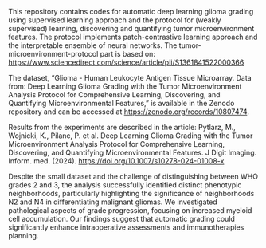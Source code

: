 This repository contains codes for automatic deep learning glioma grading using supervised learning approach and the protocol for (weakly supervised) learning, discovering and quantifying tumor microenvironment features. 
The protocol implements patch-contrastive learning approach and the interpretable ensemble of neural networks. The tumor-microenvironment-protocol part is based on: https://www.sciencedirect.com/science/article/pii/S1361841522000366

The dataset, “Glioma - Human Leukocyte Antigen Tissue Microarray. Data from: Deep Learning Glioma Grading with the Tumor Microenvironment Analysis Protocol for Comprehensive Learning, Discovering, and Quantifying Microenvironmental Features,” is available in the Zenodo repository and can be accessed at https://zenodo.org/records/10807474.

Results from the experiments are described in the article: Pytlarz, M., Wojnicki, K., Pilanc, P. et al. Deep Learning Glioma Grading with the Tumor Microenvironment Analysis Protocol for Comprehensive Learning, Discovering, and Quantifying Microenvironmental Features. J Digit Imaging. Inform. med. (2024). https://doi.org/10.1007/s10278-024-01008-x

Despite the small dataset and the challenge of distinguishing between WHO grades 2 and 3, the analysis successfully identified distinct phenotypic neighborhoods, particularly highlighting the significance of neighborhoods N2 and N4 in differentiating malignant gliomas. We investigated pathological aspects of grade progression, focusing on increased myeloid cell accumulation. Our findings suggest that automatic grading could significantly enhance intraoperative assessments and immunotherapies planning.
